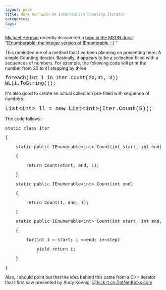 ```yaml
---
layout: post
title: More Fun with C# Interators:A Counting Iterator
categories: 
tags: 
---
```


  <p>
    <a href="http://www.dotnetjunkies.com/WebLog/mwherman2000/default.aspx">Michael Herman</a> recently discovered a <a href="http://msdn2.microsoft.com/en-us/library/ms131103.aspx">typo in the MSDN docs</a>:   "<a href="http://www.dotnetjunkies.com/WebLog/mwherman2000/archive/2007/05/06/233749.aspx">IEnumberable: the integer version of IEnumerable  :-)</a> "</p> <p> </p> <p>This reminded me of a method that I've been planning on presenting here:  A simple Counting iterator.  Basically, it appears to be a collection filled with a sequences of numbers.  For example, the following code will print the number from 20 to 41 stepping by three:</p> <p><font face="Courier New" size="3">foreach(int i in Iter.Count(20,41, 3))<br />     WL(i.ToString());</font></p> <p><font face="Courier New" size="3"></font> </p> <p>It's also good to create an actual collection pre-filled with sequence of numbers:</p> <p><font face="Courier New" size="4">List&lt;int&gt; ll = new List&lt;int&gt;(Iter.Count(5));</font></p> <p>The code follows:</p> <div class="csharpcode"><pre class="alt"><span class="kwrd">static</span> <span class="kwrd">class</span> Iter</pre><pre>{</pre><pre class="alt">    <span class="kwrd">static</span> <span class="kwrd">public</span> IEnumerable&lt;<span class="kwrd">int</span>&gt; Count(<span class="kwrd">int</span> start, <span class="kwrd">int</span> end)</pre><pre>    {</pre><pre class="alt">        <span class="kwrd">return</span> Count(start, end, 1);</pre><pre>    }</pre><pre class="alt">    <span class="kwrd">static</span> <span class="kwrd">public</span> IEnumerable&lt;<span class="kwrd">int</span>&gt; Count(<span class="kwrd">int</span> end)</pre><pre>    {</pre><pre class="alt">        <span class="kwrd">return</span> Count(1, end, 1);</pre><pre>    }</pre><pre class="alt">    <span class="kwrd">static</span> <span class="kwrd">public</span> IEnumerable&lt;<span class="kwrd">int</span>&gt; Count(<span class="kwrd">int</span> start, <span class="kwrd">int</span> end, <span class="kwrd">int</span> step)</pre><pre>    {</pre><pre class="alt">        <span class="kwrd">for</span>(<span class="kwrd">int</span> i = start; i &lt;=end; i+=step)</pre><pre>            <span class="kwrd">yield</span> <span class="kwrd">return</span> i;</pre><pre class="alt">    }</pre><pre>}</pre></div>Also, I should point out that the idea behind this came from a C++ iterator that I first saw presented by Andy Koenig. <a href="http://www.dotnetkicks.com/kick/ url=http://honestillusion.com/blogs/blog_0/archive/2007/05/08/more-fun-with-c-interators-a-counting-iterator.aspx"><img alt="kick it on DotNetKicks.com" src="http://www.dotnetkicks.com/Services/Images/KickItImageGenerator.ashx url=http://honestillusion.com/blogs/blog_0/archive/2007/05/08/more-fun-with-c-interators-a-counting-iterator.aspx" border="0" /></a>